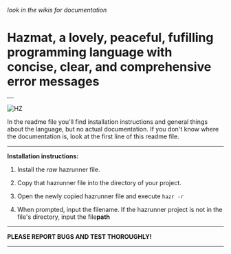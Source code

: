 _look in the wikis for documentation_
# Hazmat, a lovely, peaceful, fufilling programming language with concise, clear, and comprehensive error messages
<p style="font-family: Arial; font-size:3px;">April Fools'!</p>


![HZ](https://github.com/soupScript/Hazmat/assets/120066246/7f70076a-aa6b-4379-a1d3-d5ca512b09b4)

In the readme file you'll find installation instructions and general things about the language, but no actual documentation. If you don't know where the documentation is, look at the first line of this readme file.

<hr>


**Installation instructions:**


1. Install the _raw_ hazrunner file.

2. Copy that hazrunner file into the directory of your project.

3. Open the newly copied hazrunner file and execute `hazr -r`

4. When prompted, input the filename. If the hazrunner project is not in the file's directory, input the file**path**

<hr>

**PLEASE REPORT BUGS AND TEST THOROUGHLY!**

<hr>



